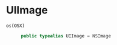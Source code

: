 # UIImage

<dl>
<dt><code>os(OSX)</code></dt>
<dd>

``` swift
public typealias UIImage = NSImage
```

</dd>
</dl>
